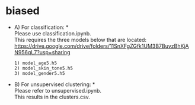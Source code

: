 # biased

* A) For classification: * </br> 
      Please use classification.ipynb. </br>
      This requires the three models below that are located: https://drive.google.com/drive/folders/11SnXFgZGfk1UM3B7BuvzBhKjAN956qL7?usp=sharing

      1) model_age5.h5
      2) model_skin_tone5.h5
      3) model_gender5.h5
      
      

* B) For unsupervised clustering: * </br>
      Please refer to unsupervised.ipynb. </br>
      This results in the clusters.csv.
      
